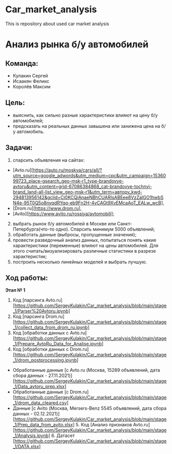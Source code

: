 # Car_market_analysis
This is repository about used car market analysis
# Анализ рынка б/у автомобилей

## **Команда:**
- Кулакин Сергей
- Исаакян Феликс
- Королёв Максим

## **Цель:**

- выяснить, как сильно разные характеристики влияют на цену б/у автомобилей;
- предсказать на реальных данных завышена или занижена цена на б/у автомобиль.

## **Задачи:**
1. cпарсить объявления на сайтaх:


- [Avto.ru][https://auto.ru/moskva/cars/all/?utm_source=google_adwords&utm_medium=cpc&utm_campaign=1536099723_place-gsearch_geo-msk-r1_type-brandovye-avtoru&utm_content=grid-67086384868_cat-brandovye-tochnyi-brand_land-all-list_view_geo-msk-r1&utm_term=автору_kwd-294813956142&gclid=Cj0KCQiAnaeNBhCUARIsABEee8VzZalGO1hwbSN4e-95T0Q5o8nyqdRYqq-eb9Fn2H-4yCAGt9XvEMcaAoT_EALw_wcB], 
- [Drom.ru][https://www.drom.ru], 
- [Avito][https://www.avito.ru/rossiya/avtomobili]; 


2. выбрать рынок б/у автомобилей в Москве или Санкт-Петербурга(что-то одно). Спарсить минимум 5000 объявлений;
3. обработать данные (выбросы, пропущенные значения);
4. провести разведочный анализ данных, попытаться понять какие характеристики (переменные) влияют на цены автомобилей. Для этого считать/визуализировать различные статистики в разрезе характеристик;
5. построить несколько линейных моделей и выбрать лучшую.

## **Ход работы:**  
**Этап № 1**  
  1. Код [парсинга Avto.ru][https://github.com/SergeyKulakin/Car_market_analysis/blob/main/stage_1/Parser%20Avtoru.ipynb]
  2. Код [парсинга Drom.ru][https://github.com/SergeyKulakin/Car_market_analysis/blob/main/stage_1/collect_data_from_drom_ru.ipynb]
  3. Код [обработки данных с Avto.ru][https://github.com/SergeyKulakin/Car_market_analysis/blob/main/stage_1/Prepare_AvtoRu_Data_for_Analise.ipynb]
  4. Код [обработки данных с Drom.ru][https://github.com/SergeyKulakin/Car_market_analysis/blob/main/stage_1/drom_postprocessing.ipynb]
- Обработанные данные [с Avto.ru (Москва, 15289 объявлений, дата сбора данных - 27.11.2021)][https://github.com/SergeyKulakin/Car_market_analysis/blob/main/stage_1/Data_avtoru_prep.xlsx]
- Обработанные данные [c Drom.ru][https://github.com/SergeyKulakin/Car_market_analysis/blob/main/stage_1/drom_data_cleared.csv]
- Данные [с Avito (Москва, Mersers-Benz 5545 объявлений, дата сбора данных - 02.12.2021)][https://github.com/SergeyKulakin/Car_market_analysis/blob/main/stage_1/Prep_data_from_avito.xlsx]
  5. Код [Анализ признаков Avto.ru][https://github.com/SergeyKulakin/Car_market_analysis/blob/main/stage_1/Analysis.ipynb]
  6. Датасет [https://github.com/SergeyKulakin/Car_market_analysis/blob/main/stage_1/DATA.xlsx]
